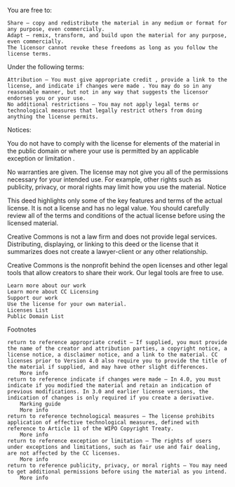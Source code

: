 
You are free to:

    Share — copy and redistribute the material in any medium or format for any purpose, even commercially.
    Adapt — remix, transform, and build upon the material for any purpose, even commercially.
    The licensor cannot revoke these freedoms as long as you follow the license terms.

Under the following terms:

    Attribution — You must give appropriate credit , provide a link to the license, and indicate if changes were made . You may do so in any reasonable manner, but not in any way that suggests the licensor endorses you or your use.
    No additional restrictions — You may not apply legal terms or technological measures that legally restrict others from doing anything the license permits.

Notices:

You do not have to comply with the license for elements of the material in the public domain or where your use is permitted by an applicable exception or limitation .

No warranties are given. The license may not give you all of the permissions necessary for your intended use. For example, other rights such as publicity, privacy, or moral rights may limit how you use the material.
Notice

This deed highlights only some of the key features and terms of the actual license. It is not a license and has no legal value. You should carefully review all of the terms and conditions of the actual license before using the licensed material.

Creative Commons is not a law firm and does not provide legal services. Distributing, displaying, or linking to this deed or the license that it summarizes does not create a lawyer-client or any other relationship.

Creative Commons is the nonprofit behind the open licenses and other legal tools that allow creators to share their work. Our legal tools are free to use.

    Learn more about our work
    Learn more about CC Licensing
    Support our work
    Use the license for your own material.
    Licenses List
    Public Domain List

Footnotes

    return to reference appropriate credit — If supplied, you must provide the name of the creator and attribution parties, a copyright notice, a license notice, a disclaimer notice, and a link to the material. CC licenses prior to Version 4.0 also require you to provide the title of the material if supplied, and may have other slight differences.
        More info
    return to reference indicate if changes were made — In 4.0, you must indicate if you modified the material and retain an indication of previous modifications. In 3.0 and earlier license versions, the indication of changes is only required if you create a derivative.
        Marking guide
        More info
    return to reference technological measures — The license prohibits application of effective technological measures, defined with reference to Article 11 of the WIPO Copyright Treaty.
        More info
    return to reference exception or limitation — The rights of users under exceptions and limitations, such as fair use and fair dealing, are not affected by the CC licenses.
        More info
    return to reference publicity, privacy, or moral rights — You may need to get additional permissions before using the material as you intend.
        More info
